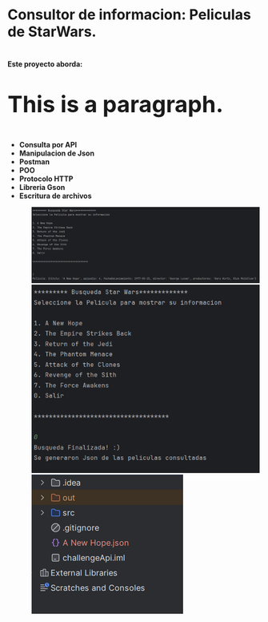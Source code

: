 <h1>Consultor de informacion: Peliculas de StarWars.<h1/>
<p style="font-size:50%;">Este proyecto aborda:<p/>
<p style="font-size:160%;">This is a paragraph.</p>
  <ul style="font-size:50%;">
    <li>Consulta por API</li>
    <li>Manipulacion de Json</li>
    <li>Postman</li>
    <li>POO</li>
    <li>Protocolo HTTP</li>
    <li>Libreria Gson</li>
    <li>Escritura de archivos</li>
  <ul/>

<img src="Challenge1.png" alt="img"><img/>
<img src="Challenge2.png" alt="img"><img/>
<img src="Challenge3.png" alt="img"><img/>

